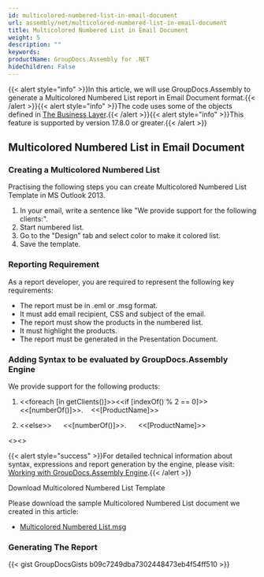 ```yaml
---
id: multicolored-numbered-list-in-email-document
url: assembly/net/multicolored-numbered-list-in-email-document
title: Multicolored Numbered List in Email Document
weight: 5
description: ""
keywords: 
productName: GroupDocs.Assembly for .NET
hideChildren: False
---
```

{{< alert style="info" >}}In this article, we will use GroupDocs.Assembly to generate a Multicolored Numbered List report in Email Document format.{{< /alert >}}{{< alert style="info" >}}The code uses some of the objects defined in [The Business Layer](https://docs.groupdocs.com/assembly/net/the-business-layer/).{{< /alert >}}{{< alert style="info" >}}This feature is supported by version 17.8.0 or greater.{{< /alert >}}

## Multicolored Numbered List in Email Document

### Creating a Multicolored Numbered List

Practising the following steps you can create Multicolored Numbered List Template in MS Outlook 2013.

1.  In your email, write a sentence like "We provide support for the following clients:".
2.  Start numbered list.
3.  Go to the "Design" tab and select color to make it colored list.
4.  Save the template.

### Reporting Requirement

As a report developer, you are required to represent the following key requirements:

*   The report must be in .eml or .msg format.
*   It must add email recipient, CSS and subject of the email.
*   The report must show the products in the numbered list.
*   It must highlight the products.
*   The report must be generated in the Presentation Document.

### Adding Syntax to be evaluated by GroupDocs.Assembly Engine

We provide support for the following products:

1. <<foreach \[in getClients()\]>><<if \[indexOf() % 2 == 0\]>>      <<\[numberOf()\]>>.    <<\[ProductName\]>>

2. &lt;&lt;else>>      &lt;&lt;[numberOf()]>>.      &lt;&lt;[ProductName]>>

<</if>><</foreach>>

{{< alert style="success" >}}For detailed technical information about syntax, expressions and report generation by the engine, please visit: [Working with GroupDocs.Assembly Engine](https://docs.groupdocs.com/assembly/net/working-with-groupdocs-assembly-engine/).{{< /alert >}}

Download Multicolored Numbered List Template

Please download the sample Multicolored Numbered List document we created in this article:

*   [Multicolored Numbered List.msg](https://github.com/groupdocs-assembly/GroupDocs.Assembly-for-.NET/raw/master/Examples/Data/Source/Email%20Templates/Multicolored%20Numbered%20List.msg?raw=true)

### Generating The Report

{{< gist GroupDocsGists b09c7249dba7302448473eb4f54ff510 >}}


